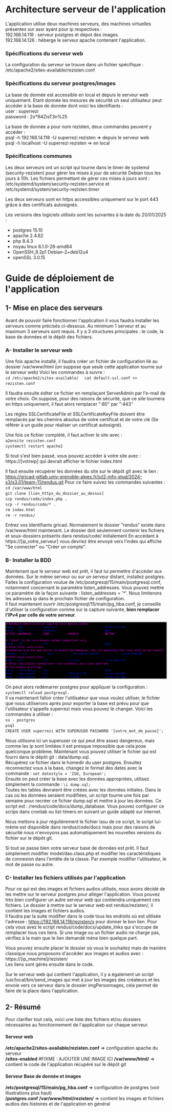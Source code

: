 # Architecture serveur de l'application
L'application utilise deux machines serveurs, des machines virtuelles présentes sur assr ayant pour ip respectives :  
192.168.14.118 : serveur postgres et dépot des images.  
192.168.14.126 : héberge le serveur apache contenant l'application.  

### Spécifications du serveur web
La configuration du serveur se trouve dans un fichier spécifique : /etc/apache2/sites-available/rezisten.conf


### Spécifications du serveur postgres/images
La base de donnée est accessible en local et depuis le serveur web uniquement. Etant donnée les mesures de sécurité
un seul utilisateur peut accéder à la base de donnée dont voici les identifiants :   
user : superrezi  
password : 2o*R4ZisT3n%25  
  
La base de donnée a pour nom rezisten, deux commandes peuvent y accéder :   
psql -h 192.168.14.118 -U superrezi rezisten => depuis le serveur web  
psql -h localhost -U superrezi rezisten  => en local  




### Spécifications communes
Les deux serveurs ont un script qui tourne dans le timer de systemd (security-rezisten) pour gérer les mises à jour
de sécurité Debian tous les jours à 10h. Les fichiers permettant de gérer ces mises à jours sont : 
/etc/systemd/system/security-rezisten.service et /etc/systemd/system/security-rezisten.timer

Les deux serveurs sont en https accessibles uniquement sur le port 443 grâce à des certificats autosignés.

Les versions des logiciels utilisés sont les suivantes à la date du 20/01/2025 :  
- postgres 15.10
- apache 2.4.62
- php 8.4.3 
- noyau linux 6.1.0-28-amd64
- OpenSSH_9.2p1 Debian-2+deb12u4 
- openSSL 3.0.15

# Guide de déploiement de l'application

## 1- Mise en place des serveurs 
Avant de pouvoir faire fonctionner l'application il vous faudra installer les serveurs comme précisés ci-dessous.
Au minimum 1 serveur et au maximum 3 serveurs sont requis. Il y a 3 structures principales : le code, la base de données et le dépôt des fichiers.

### A- Installer le serveur web
Une fois apache installé, il faudra créer un fichier de configuration lié au dossier /var/www/html (on suppose que seule cette application tourne sur le serveur web)
Voici les commandes à suivre :   
`cd /etc/apache2/sites-available/  `
`cat default-ssl.conf >> rezisten.conf`   

Il faudra ensuite éditer ce fichier en remplaçant ServerAdmin par l'e-mail de votre choix.
On suppose, pour des raisons de sécurité, que ce site tournera en https uniquement, il faut alors remplacer ":80" par ":443"

Les règles SSLCertificateFile et SSLCertificateKeyFile doivent être remplacés par les chemins absolus de votre certificat et de votre clé (Se référer à un guide pour réaliser un certificat autosigné).

Une fois ce fichier complété, il faut activer le site avec :  
`a2ensite rezisten.conf`  
`systemctl restart apache2`  

Si tout s'est bien passé, vous pouvez accéder à votre site avec : https://[votreip] qui devrait afficher le fichier index.html

Il faut ensuite récupérer les données du site sur le dépôt git avec le lien : https://gricad-gitlab.univ-grenoble-alpes.fr/iut2-info-stud/2024-s3/s3.01/team-11/rendus.git
Pour ce faire suivez les commandes suivantes : 
`cd /var/www/html`  
`git clone [lien_https_du_dossier_au_dessus]`  
`scp rendus/code/index.php .`  
`scp -r rendus/code/* .`  
`rm index.html`  
`rm -r rendus/`  

Entrez vos identifiants gricad. Normalement le dossier "rendus" existe dans /var/www/html maintenant. Le dossier doit seulemnent contenir les fichiers et sous-dossiers présents dans rendus/code/ initialement
En accédant à https://[ip_votre_serveur] vous devriez être envoyé vers l'index qui affiche "Se connecter" ou "Créer un compte".
	
### B- Installer la BDD
Maintenant que le serveur web est prêt, il faut lui permettre d'accéder aux données. Sur le même serveur ou sur un serveur distant, installez postgres. Faites la configuration voulue de /etc/postgresql/15/main/postgresql.conf, notamment concernant le paramètre listen_addresses.
Vous pouvez mettre ce paramètre de la façon suivante : listen_addresses = '*'. Nous limiterons les adresses ip dans le prochain fichier de configuration.  
Il faut maintenant ouvrir /etc/postgresql/15/main/pg_hba.conf, je conseille d'utiliser la configuration comme sur la capture suivante, **bien remplacer l'IPv4 par celle de votre serveur**.

![Config pg_hba](./config_pg_hba.png)

On peut alors redémarrer postgres pour appliquer la configuration : `systemctl reload postgresql.`  
Il va maintenant falloir créer l'utilisateur que vous voulez utiliser, le fichier que nous utiliserons après pour exporter la base est prévu pour que l'utilisateur s'appelle superrezi mais vous pouvez le changer. Voici les commandes à utiliser :  
`su - postgres`  
`psql`   
`CREATE USER superrezi WITH SUPERUSER PASSWORD '[votre_mot_de_passe]';`  

Nous utilisons ici un superuser ce qui peut être assez dangereux, mais comme les ip sont limitées il est presque impossible que cela pose quelconque problème. Maintenant vous pouvez utiliser le fichier qui est fourni dans le dépôt git : data/dump.sql.  
Récupérez ce fichier dans le homedir du user postgres. 
Ensuitez reconnectez vous à la base, changez le format des dates avec la commande : `set datestyle = 'ISO, European';`   
Ensuite on peut créer la base avec les données appropriées, utilisez simplement la commande : `\i dump.sql;`  
Toutes les tables devraient être créées avec les données initiales. Dans le cas où les données seraient modifiées, un script tourne une fois par semaine pour recréer ce fichier dump.sql et mettre à jour les données.
Ce script est : /rendus/code/docs/dump_database. Vous pouvez configurer ce scrips dans crontab ou list-timers en suivant un guide adapté sur internet.  

Nous mettons à jour régulièrement le fichier issu de ce script, le script lui-même est disponible dans rendus/code/docs mais pour des raisons de sécurité nous n'envoyons pas automatiquement les nouvelles versions
du fichier sur le dépôt git.

Si tout se passe bien votre serveur base de données est prêt. Il faut simplement modifier model/dao.class.php et modifier les caractéristiques de connexion dans l'entête de la classe. Par exemple modifier l'utilisateur, le mot de passe ou autre.  

### C- Installer les fichiers utilisés par l'application
Pour ce qui est des images et fichiers audios utilisés, nous avons décidé de les mettre sur le serveur postgres pour alléger l'application. Vous pouvez très bien configurer un autre serveur web qui contiendra uniquement ces fichiers. Le dossier à mettre sur le serveur web est rendus/rezisten/, il contient les images et fichiers audios.  
Il faudra par la suite modifier dans le code tous les endroits où est utilisée l'adresse : https://192.168.14.118/rezisten/x pour donner le bon lien. Pour cela vous avez le script rendus/code/docs/update_links qui s'occupe de remplacer tous ces liens. Si une image ou un fichier audio ne charge pas, vérifiez à la main que le lien demandé mène bien quelque part.

Vous pouvez ensuite placer le dossier où vous le souhaitez mais de manière classique nous proposons d'accéder aux images et audios avec :  
https://[ip_machine]/rezisten/  
Les liens sont gérés ensuite dans le code.

Sur le serveur web qui contient l'application, il y a également un script /usr/local/bin/send_images qui met à jour les images des créateurs et les envoie vers ce serveur dans le dossier imgPersonnages, cela permet de faire
de la place dans l'application.

## 2- Résumé 
Pour clarifier tout cela, voici une liste des fichiers et/ou dossiers nécessaires au fonctionnement de l'application sur chaque serveur.

#### Serveur web
**/etc/apache2/sites-available/rezisten.conf** => configuration apache du serveur  
	      **/sites-enabled**
#FIXME : AJOUTER UNE IMAGE ICI
**/var/www/html/** => contient le code de l'application récupéré sur le dépôt git

#### Serveur Base de donnée et images
**/etc/postgresql/15/main/pg_hba.conf**  => configuration de postgres (voir illustrations plus haut)  
		         **/postgres.conf**
**/var/www/html/rezisten/** => contient les images et fichiers audios des histoires et de l'application en général
